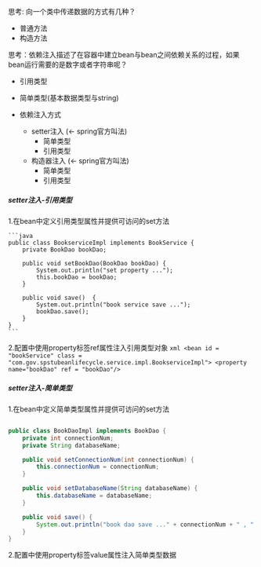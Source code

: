思考: 向一个类中传递数据的方式有几种？
- 普通方法
- 构造方法

思考：依赖注入描述了在容器中建立bean与bean之间依赖关系的过程，如果bean运行需要的是数字或者字符串呢？
- 引用类型
- 简单类型(基本数据类型与string)

- 依赖注入方式
    - setter注入 (← spring官方叫法)
        - 简单类型
        - 引用类型
    - 构造器注入 (← spring官方叫法)
        - 简单类型
        - 引用类型

##### setter注入-引用类型
1.在bean中定义引用类型属性并提供可访问的set方法

    ```java
    public class BookserviceImpl implements BookService {
        private BookDao bookDao;

        public void setBookDao(BookDao bookDao) {
            System.out.println("set property ...");
            this.bookDao = bookDao;
        }

        public void save()  {
            System.out.println("book service save ...");
            bookDao.save();
        }
    }
    ```
2.配置中使用property标签ref属性注入引用类型对象
    ```xml
    <bean id = "bookService" class = "com.gov.spstubeanlifecycle.service.impl.BookserviceImpl">
    <property name="bookDao" ref = "bookDao"/>
    ```

##### setter注入-简单类型
1.在bean中定义简单类型属性并提供可访问的set方法
```java

public class BookDaoImpl implements BookDao {
    private int connectionNum;
    private String databaseName;

    public void setConnectionNum(int connectionNum) {
        this.connectionNum = connectionNum;
    }

    public void setDatabaseName(String databaseName) {
        this.databaseName = databaseName;
    }

    public void save() {
        System.out.println("book dao save ..." + connectionNum + " , " + databaseName);
    }
}

```
2.配置中使用property标签value属性注入简单类型数据
<bean id = "bookDao" class = "com.gov.spstubeanlifecycle.dao.impl.BookDaoImpl">
        <property name="connectionNum" value = "10"/>
        <property name="databaseName" value = "mysql"/>
    </bean>


